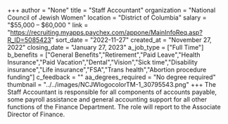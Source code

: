 +++
author = "None"
title = "Staff Accountant"
organization = "National Council of Jewish Women"
location = "District of Columbia"
salary = "$55,000 – $60,000 "
link = "https://recruiting.myapps.paychex.com/appone/MainInfoReq.asp?R_ID=5085423"
sort_date = "2022-11-27"
created_at = "November 27, 2022"
closing_date = "January 27, 2023"
a_job_type = ["Full Time"]
b_benefits = ["General Benefits","Retirement","Paid Leave","Health Insurance","Paid Vacation","Dental","Vision","Sick time","Disability insurance","Life insurance","FSA","Trans health","Abortion procedure funding"]
c_feedback = ""
aa_degrees_required = "No degree required"
thumbnail = "../../images/NCJWlogocolorTM-1_30795543.png"
+++
The Staff Accountant is responsible for all components of accounts payable, some payroll assistance and general accounting support for all other functions of the Finance Department. The role will report to the Associate Director of Finance.
